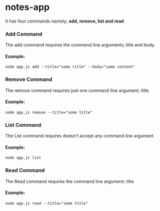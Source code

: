 # notes-app
<p>It has four commands namely; <b>add, remove, list and read</b></p>
<h3>Add Command</h3>
<p>The add command requires the command line arguments; title and body.</p>
<h4>Example:</h4>
<p><code>node app.js add --title="some title" --body="some content"</code></p>
<h3>Remove Command</h3>
<p>The remove command requires just one command line argument; title.</p>
<h4>Example:</h4>
<p><code>node app.js remove --title="some title"</code></p>
<h3>List Command</h3>
<p>The List command requires doesn't accept any command line argument</p>
<h4>Example:</h4>
<p><code>node app.js list</code></p>
<h3>Read Command</h3>
<p>The Read command requires the command line argument; title</p>
<h4>Example:</h4>
<p><code>node app.js read --title="some title"</code></p>
